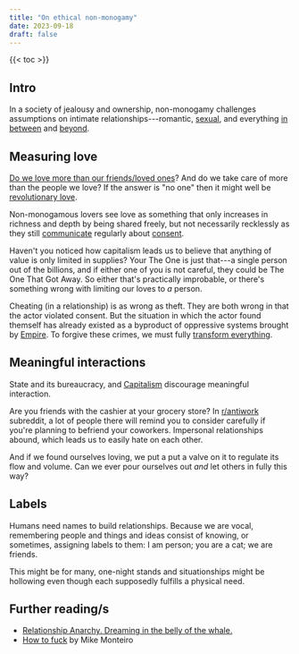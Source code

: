 ```yaml
---
title: "On ethical non-monogamy"
date: 2023-09-18
draft: false
---
```


{{< toc >}}

## Intro

In a society of jealousy and ownership,
non-monogamy challenges assumptions
on intimate relationships---romantic, [sexual](/sex),
and everything [in between](/friendship) and [beyond](/community).

## Measuring love

[Do we love more than our friends/loved ones](/love)?
And do we take care of more than the people we love?
If the answer is "no one"
then it might well be [revolutionary love](/revolution).

Non-monogamous lovers see love as something that only increases in
richness and depth by being shared freely, but not necessarily recklessly
as they still [communicate](/communication) regularly about [consent](/consent).

Haven't you noticed how capitalism leads us to believe that anything of
value is only limited in supplies? Your The One is just that---a single
person out of the billions, and if either one of you is not careful,
they could be The One That Got Away. So either that's practically
improbable, or there's something wrong with limiting our loves to *a*
person.

Cheating (in a relationship) is as wrong as theft. They are both wrong
in that the actor violated consent. But the situation in which the actor
found themself has already existed as a byproduct of oppressive systems
brought by [Empire](/empire). To forgive these crimes, we must fully
[transform everything](/transformative-justice).

## Meaningful interactions

State and its bureaucracy, and [Capitalism](/capitalism)
discourage meaningful interaction.

Are you friends with the cashier at your grocery store?
In [r/antiwork](https://old.reddit.com/r/antiwork) subreddit,
a lot of people there will remind you to consider carefully
if you're planning to befriend your coworkers.
Impersonal relationships abound,
which leads us to easily hate on each other.

And if we found ourselves loving, we put a put a valve on it to regulate
its flow and volume. Can we ever pour ourselves out *and* let others in
fully this way?

## Labels

Humans need names to build relationships. Because we are vocal,
remembering people and things and ideas consist of knowing, or
sometimes, assigning labels to them: I am person; you are a cat; we are
friends.

This might be for many, one-night stands and situationships might be
hollowing even though each supposedly fulfills a physical need.

## Further reading/s

- [Relationship Anarchy. Dreaming in the belly of the whale.](https://catileptic.tech/posts/relationship-anarchy/)
- [How to fuck](https://buttondown.com/monteiro/archive/how-to-fuck/) by
  Mike Monteiro
